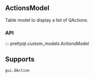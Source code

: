 ## ActionsModel

Table model to display a list of QActions.

### API

::: prettyqt.custom_models.ActionsModel

## Supports

`gui.QAction`
